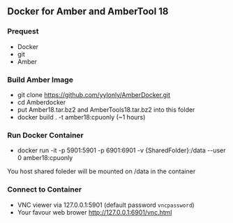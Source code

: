 ## Docker for Amber and AmberTool 18


### Prequest

* Docker
* git
* Amber 

### Build Amber Image

* git clone https://github.com/yylonly/AmberDocker.git
* cd Amberdocker
* put Amber18.tar.bz2 and AmberTools18.tar.bz2 into this folder 
* docker build . -t amber18:cpuonly (~1 hours)

### Run Docker Container

* docker run -it -p 5901:5901 -p 6901:6901 -v {SharedFolder}:/data --user 0  amber18:cpuonly

You host shared foleder will be mounted on /data in the container

### Connect to Container

* VNC viewer via 127.0.0.1:5901 (default password `vncpassword`)
* Your favour web brower http://127.0.0.1:6901/vnc.html 


